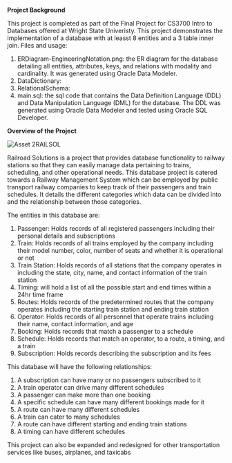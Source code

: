 **Project Background**

This project is completed as part of the Final Project for CS3700 Intro to Databases offered at Wright State Univeristy. This project demonstrates the implementation of a database with at leasst 8 entities and a 3 table inner join.
Files and usage:
1. ERDiagram-EngineeringNotation.png: the ER diagram for the database detailing all entities, attributes, keys, and relations with modality and cardinality. It was generated using Oracle Data Modeler.
2. DataDictionary:
3. RelationalSchema:
4. main.sql: the sql code that contains the Data Definition Language (DDL) and Data Manipulation Language (DML) for the database. The DDL was generated using Oracle Data Modeler and tested using Oracle SQL Developer.

**Overview of the Project**

![Asset 2RAILSOL](https://user-images.githubusercontent.com/43413025/145717650-1eadc806-05c1-430c-a18f-28f770a84fc0.png)

Railroad Solutions is a project that provides database functionality to railway stations so that they can easily manage data pertaining to trains, scheduling, and other operational needs. This database project is catered towards a Railway Management System which can be employed by public transport railway companies to keep track of their passengers and train schedules. It details the different categories which data can be divided into and the relationship between those categories. 

The entities in this database are:
1.	Passenger: Holds records of all registered passengers including their personal details and subscriptions
2.	Train: Holds records of all trains employed by the company including their model number, color, number of seats and whether it is operational or not
3.	Train Station: Holds records of all stations that the company operates in including the state, city, name, and contact information of the train station
4.	Timing: will hold a list of all the possible start and end times within a 24hr time frame
5.	Routes: Holds records of the predetermined routes that the company operates including the starting train station and ending train station
6.	Operator: Holds records of all personnel that operate trains including their name, contact information, and age
7.	Booking: Holds records that match a passenger to a schedule
8.	Schedule: Holds records that match an operator, to a route, a timing, and a train
9.	Subscription: Holds records describing the subscription and its fees

This database will have the following relationships:
1.	A subscription can have many or no passengers subscribed to it
2.	A train operator can drive many different schedules
3.	A passenger can make more than one booking
4.	A specific schedule can have many different bookings made for it
5.	A route can have many different schedules
6.	A train can cater to many schedules
7.	A route can have different starting and ending train stations
8.	A timing can have different schedules

This project can also be expanded and redesigned for other transportation services like buses, airplanes, and taxicabs
